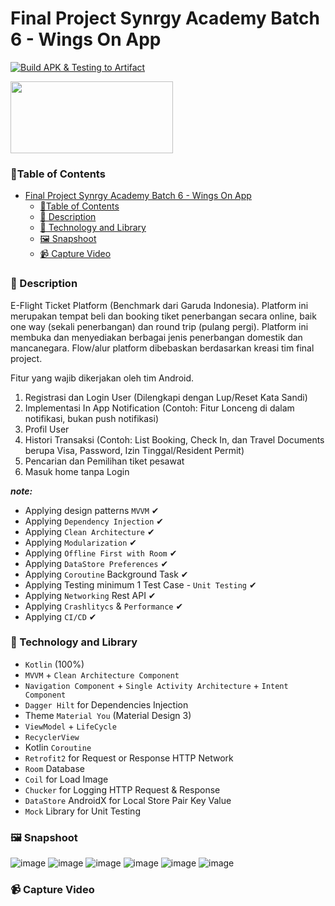 # Final Project Synrgy Academy Batch 6 - Wings On App

[![Build APK & Testing to Artifact](https://github.com/SFPT2B6-SynrgyFinalProject/BookingTicket/actions/workflows/build-apk-and-testing-to-artifact.yaml/badge.svg)](https://github.com/SFPT2B6-SynrgyFinalProject/BookingTicket/actions/workflows/build-apk-and-testing-to-artifact.yaml)

[<img src="https://firebase.google.com/static/downloads/brand-guidelines/PNG/logo-built_white.png" width="260" height="115"/>](https://appdistribution.firebase.dev/i/bd1099921c4a2240)

### 🚩Table of Contents

<!-- TOC -->
* [Final Project Synrgy Academy Batch 6 - Wings On App](#final-project-synrgy-academy-batch-6---wings-on-app)
    * [🚩Table of Contents](#table-of-contents)
    * [📌 Description](#-description)
    * [👣 Technology and Library](#-technology-and-library)
    * [🖼️ Snapshoot](#-snapshoot)
    * [📹 Capture Video](#-capture-video)
<!-- TOC -->

### 📌 Description

E-Flight Ticket Platform (Benchmark dari Garuda Indonesia).  Platform ini merupakan tempat beli dan booking tiket penerbangan secara online, baik one way (sekali penerbangan) dan round trip (pulang pergi). Platform ini membuka dan menyediakan berbagai jenis penerbangan domestik dan mancanegara. Flow/alur platform dibebaskan berdasarkan kreasi tim final project. 

Fitur yang wajib dikerjakan oleh tim Android.

1. Registrasi dan Login User (Dilengkapi dengan Lup/Reset Kata Sandi)
2. Implementasi In App Notification (Contoh: Fitur Lonceng di dalam notifikasi, bukan push notifikasi)
3. Profil User
4. Histori Transaksi (Contoh: List Booking, Check In, dan Travel Documents berupa Visa, Password, Izin Tinggal/Resident Permit)
5. Pencarian dan Pemilihan tiket pesawat
6. Masuk home tanpa Login

***note:***

- Applying design patterns `MVVM` ✔
- Applying `Dependency Injection` ✔
- Applying `Clean Architecture` ✔
- Applying `Modularization` ✔
- Applying `Offline First with Room` ✔
- Applying `DataStore Preferences` ✔
- Applying `Coroutine` Background Task ✔
- Applying Testing minimum 1 Test Case - `Unit Testing` ✔
- Applying `Networking` Rest API ✔
- Applying `Crashlitycs` & `Performance` ✔
- Applying `CI/CD` ✔

### 👣 Technology and Library

- `Kotlin` (100%)
- `MVVM` + `Clean Architecture Component`
- `Navigation Component` + `Single Activity Architecture` + `Intent Component`
- `Dagger Hilt` for Dependencies Injection
- Theme `Material You` (Material Design 3)
- `ViewModel` + `LifeCycle`
- `RecyclerView`
- Kotlin `Coroutine`
- `Retrofit2` for Request or Response HTTP Network
- `Room` Database
- `Coil` for Load Image
- `Chucker` for Logging HTTP Request & Response
- `DataStore` AndroidX for Local Store Pair Key Value
- `Mock` Library for Unit Testing

### 🖼️ Snapshoot
![image](https://github.com/SFPT2B6-SynrgyFinalProject/BookingTicket/assets/43742778/ee71341d-d834-4a42-aab2-a5973ff72531)
![image](https://github.com/SFPT2B6-SynrgyFinalProject/BookingTicket/assets/43742778/683f8f28-7440-417f-a9ea-11a395719b22)
![image](https://github.com/SFPT2B6-SynrgyFinalProject/BookingTicket/assets/43742778/4dc8513c-3219-45d2-82f5-bdc0e3e428a6)
![image](https://github.com/SFPT2B6-SynrgyFinalProject/BookingTicket/assets/43742778/86f9550e-2de2-48e4-b7a3-a74516f13e02)
![image](https://github.com/SFPT2B6-SynrgyFinalProject/BookingTicket/assets/43742778/17358d03-07cb-49ad-98d0-809ddfd7d010)
![image](https://github.com/SFPT2B6-SynrgyFinalProject/BookingTicket/assets/43742778/3017aa6b-3612-4ad0-8119-697c5e10d305)
### 📹 Capture Video
